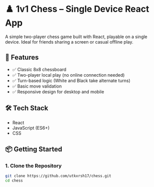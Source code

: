 # ♟️ 1v1 Chess – Single Device React App

A simple two-player chess game built with React, playable on a single device. Ideal for friends sharing a screen or casual offline play.

## 🚀 Features

- ✅ Classic 8x8 chessboard
- ✅ Two-player local play (no online connection needed)
- ✅ Turn-based logic (White and Black take alternate turns)
- ✅ Basic move validation
- ✅ Responsive design for desktop and mobile

## 🛠️ Tech Stack

- React
- JavaScript (ES6+)
- CSS 

## 📦 Getting Started

### 1. Clone the Repository

```bash
git clone https://github.com/utkxrsh17/chess.git
cd chess
